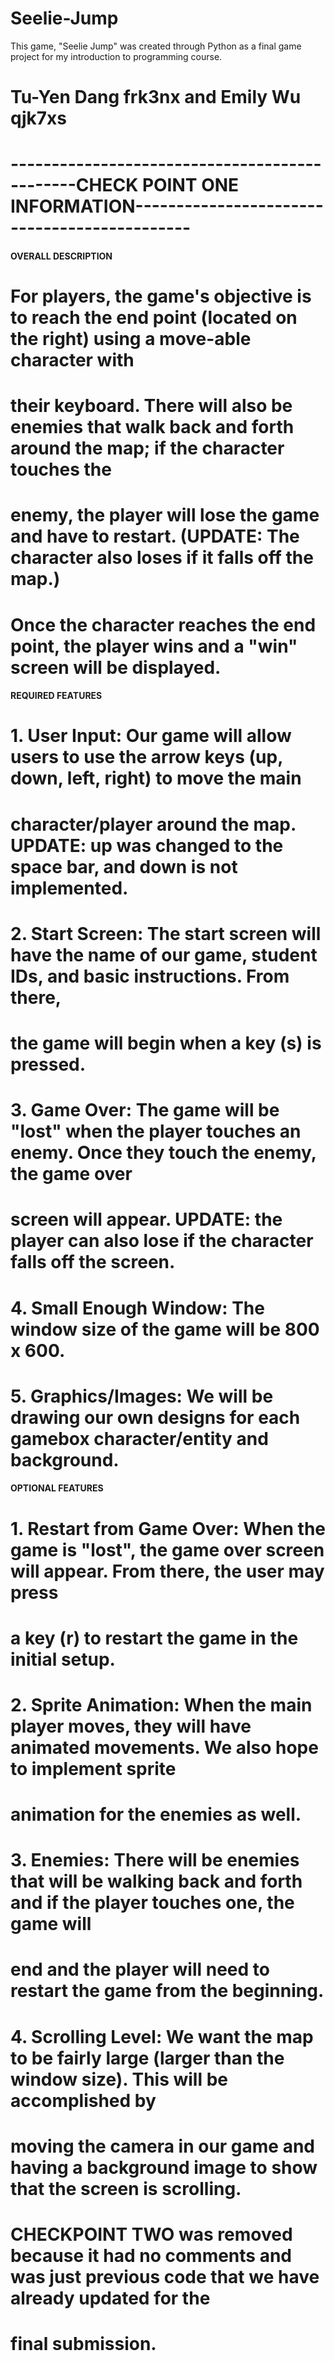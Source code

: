 # Seelie-Jump
This game, "Seelie Jump" was created through Python as a final game project for my introduction to programming course.
# Tu-Yen Dang frk3nx and Emily Wu qjk7xs

# ----------------------------------------------CHECK POINT ONE INFORMATION---------------------------------------------
#### OVERALL DESCRIPTION ####
# For players, the game's objective is to reach the end point (located on the right) using a move-able character with
# their keyboard. There will also be enemies that walk back and forth around the map; if the character touches the
# enemy, the player will lose the game and have to restart. (UPDATE: The character also loses if it falls off the map.)
# Once the character reaches the end point, the player wins and a "win" screen will be displayed.
#### REQUIRED FEATURES ####
# 1. User Input: Our game will allow users to use the arrow keys (up, down, left, right) to move the main
#    character/player around the map.   UPDATE: up was changed to the space bar, and down is not implemented.
# 2. Start Screen: The start screen will have the name of our game, student IDs, and basic instructions. From there,
#    the game will begin when a key (s) is pressed.
# 3. Game Over: The game will be "lost" when the player touches an enemy. Once they touch the enemy, the game over
#    screen will appear. UPDATE: the player can also lose if the character falls off the screen.
# 4. Small Enough Window: The window size of the game will be 800 x 600.
# 5. Graphics/Images: We will be drawing our own designs for each gamebox character/entity and background.

#### OPTIONAL FEATURES ####
# 1. Restart from Game Over: When the game is "lost", the game over screen will appear. From there, the user may press
#    a key (r) to restart the game in the initial setup.
# 2. Sprite Animation: When the main player moves, they will have animated movements. We also hope to implement sprite
#    animation for the enemies as well.
# 3. Enemies: There will be enemies that will be walking back and forth and if the player touches one, the game will
#    end and the player will need to restart the game from the beginning.
# 4. Scrolling Level: We want the map to be fairly large (larger than the window size). This will be accomplished by
#    moving the camera in our game and having a background image to show that the screen is scrolling.

# CHECKPOINT TWO was removed because it had no comments and was just previous code that we have already updated for the
# final submission.
